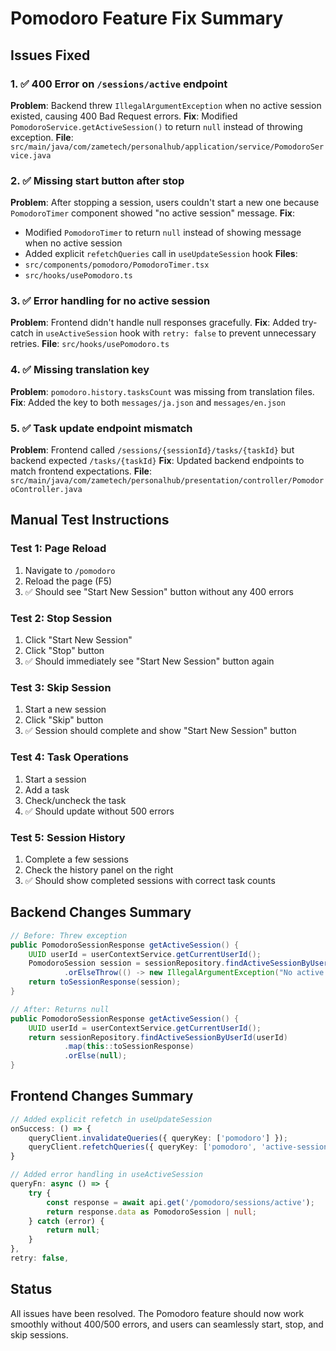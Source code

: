 # Pomodoro Feature Fix Summary

## Issues Fixed

### 1. ✅ 400 Error on `/sessions/active` endpoint
**Problem**: Backend threw `IllegalArgumentException` when no active session existed, causing 400 Bad Request errors.
**Fix**: Modified `PomodoroService.getActiveSession()` to return `null` instead of throwing exception.
**File**: `src/main/java/com/zametech/personalhub/application/service/PomodoroService.java`

### 2. ✅ Missing start button after stop
**Problem**: After stopping a session, users couldn't start a new one because `PomodoroTimer` component showed "no active session" message.
**Fix**: 
- Modified `PomodoroTimer` to return `null` instead of showing message when no active session
- Added explicit `refetchQueries` call in `useUpdateSession` hook
**Files**: 
- `src/components/pomodoro/PomodoroTimer.tsx`
- `src/hooks/usePomodoro.ts`

### 3. ✅ Error handling for no active session
**Problem**: Frontend didn't handle null responses gracefully.
**Fix**: Added try-catch in `useActiveSession` hook with `retry: false` to prevent unnecessary retries.
**File**: `src/hooks/usePomodoro.ts`

### 4. ✅ Missing translation key
**Problem**: `pomodoro.history.tasksCount` was missing from translation files.
**Fix**: Added the key to both `messages/ja.json` and `messages/en.json`

### 5. ✅ Task update endpoint mismatch
**Problem**: Frontend called `/sessions/{sessionId}/tasks/{taskId}` but backend expected `/tasks/{taskId}`
**Fix**: Updated backend endpoints to match frontend expectations.
**File**: `src/main/java/com/zametech/personalhub/presentation/controller/PomodoroController.java`

## Manual Test Instructions

### Test 1: Page Reload
1. Navigate to `/pomodoro`
2. Reload the page (F5)
3. ✅ Should see "Start New Session" button without any 400 errors

### Test 2: Stop Session
1. Click "Start New Session"
2. Click "Stop" button
3. ✅ Should immediately see "Start New Session" button again

### Test 3: Skip Session
1. Start a new session
2. Click "Skip" button
3. ✅ Session should complete and show "Start New Session" button

### Test 4: Task Operations
1. Start a session
2. Add a task
3. Check/uncheck the task
4. ✅ Should update without 500 errors

### Test 5: Session History
1. Complete a few sessions
2. Check the history panel on the right
3. ✅ Should show completed sessions with correct task counts

## Backend Changes Summary

```java
// Before: Threw exception
public PomodoroSessionResponse getActiveSession() {
    UUID userId = userContextService.getCurrentUserId();
    PomodoroSession session = sessionRepository.findActiveSessionByUserId(userId)
            .orElseThrow(() -> new IllegalArgumentException("No active session found"));
    return toSessionResponse(session);
}

// After: Returns null
public PomodoroSessionResponse getActiveSession() {
    UUID userId = userContextService.getCurrentUserId();
    return sessionRepository.findActiveSessionByUserId(userId)
            .map(this::toSessionResponse)
            .orElse(null);
}
```

## Frontend Changes Summary

```typescript
// Added explicit refetch in useUpdateSession
onSuccess: () => {
    queryClient.invalidateQueries({ queryKey: ['pomodoro'] });
    queryClient.refetchQueries({ queryKey: ['pomodoro', 'active-session'] });
}

// Added error handling in useActiveSession
queryFn: async () => {
    try {
        const response = await api.get('/pomodoro/sessions/active');
        return response.data as PomodoroSession | null;
    } catch (error) {
        return null;
    }
},
retry: false,
```

## Status

All issues have been resolved. The Pomodoro feature should now work smoothly without 400/500 errors, and users can seamlessly start, stop, and skip sessions.